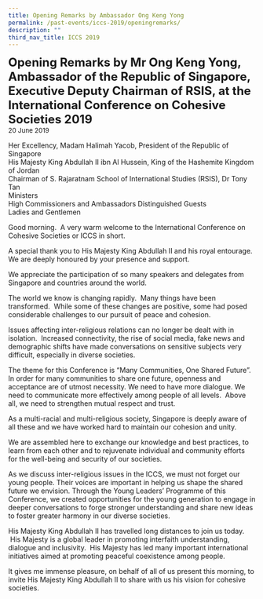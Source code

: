 ```yaml
---
title: Opening Remarks by Ambassador Ong Keng Yong
permalink: /past-events/iccs-2019/openingremarks/
description: ""
third_nav_title: ICCS 2019
---
```

**<font size="+2">Opening Remarks by Mr Ong Keng Yong, Ambassador of the Republic of Singapore, Executive Deputy Chairman of RSIS, at the International Conference on Cohesive Societies 2019</font>**  
<font size="-1">20 June 2019</font>

Her Excellency, Madam Halimah Yacob, President of the Republic of Singapore  
His Majesty King Abdullah II ibn Al Hussein, King of the Hashemite Kingdom of Jordan                                                                        
Chairman of S. Rajaratnam School of International Studies (RSIS), Dr Tony Tan                                                                              
Ministers                                                         
High Commissioners and Ambassadors 
Distinguished Guests                                
Ladies and Gentlemen

Good morning.&nbsp; A very warm welcome to the International Conference on Cohesive Societies or ICCS in short.

A special thank you to His Majesty King Abdullah II and his royal entourage.&nbsp; We are deeply honoured by your presence and support.

We appreciate the participation of so many speakers and delegates from Singapore and countries around the world.

The world we know is changing rapidly.&nbsp; Many things have been transformed.&nbsp; While some of these changes are positive, some had posed considerable challenges to our pursuit of peace and cohesion.

Issues affecting inter-religious relations can no longer be dealt with in isolation. &nbsp;Increased connectivity, the rise of social media, fake news and demographic shifts have made conversations on sensitive subjects very difficult, especially in diverse societies.

The theme for this Conference is “Many Communities, One Shared Future”. In order for many communities to share one future, openness and acceptance are of utmost necessity. We need to have more dialogue. We need to communicate more effectively among people of all levels.&nbsp; Above all, we need to strengthen mutual respect and trust.

As a multi-racial and multi-religious society, Singapore is deeply aware of all these and we have worked hard to maintain our cohesion and unity.

We are assembled here to exchange our knowledge and best practices, to learn from each other and to rejuvenate individual and community efforts for the well-being and security of our societies.

As we discuss inter-religious issues in the ICCS, we must not forget our young people. Their voices are important in helping us shape the shared future we envision. Through the Young Leaders’ Programme of this Conference, we created opportunities for the young generation to engage in deeper conversations to forge stronger understanding and share new ideas to foster greater harmony in our diverse societies.

His Majesty King Abdullah II has travelled long distances to join us today. &nbsp;His Majesty is a global leader in promoting interfaith understanding, dialogue and inclusivity.&nbsp; His Majesty has led many important international initiatives aimed at promoting peaceful coexistence among people.

It gives me immense pleasure, on behalf of all of us present this morning, to invite His Majesty King Abdullah II to share with us his vision for cohesive societies.